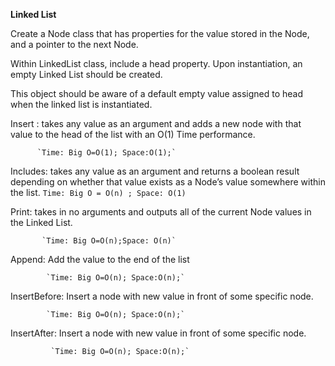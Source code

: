 **Linked List**


Create a Node class that has properties for the value stored in the Node, and a pointer to the next Node.

Within LinkedList class, include a head property. Upon instantiation, an empty Linked List should be created.

This object should be aware of a default empty value assigned to head when the linked list is instantiated.

Insert : takes any value as an argument and adds a new node with that value to the head of the list with an O(1) Time performance.

          `Time: Big O=O(1); Space:O(1);`


Includes: takes any value as an argument and returns a boolean result depending on whether that value exists as a Node’s value somewhere within the list.
          `Time: Big O = O(n) ; Space: O(1)`

Print: takes in no arguments and outputs all of the current Node values in the Linked List.

           `Time: Big O=O(n);Space: O(n)`
           
           
Append: Add the value to the end of the list
           
            `Time: Big O=O(n); Space:O(n);`
               
           
InsertBefore: Insert a node with new value in front of some specific node.
           
           	`Time: Big O=O(n); Space:O(n);`
           
InsertAfter: Insert a node with new value in front of some specific node.
           
             `Time: Big O=O(n); Space:O(n);`